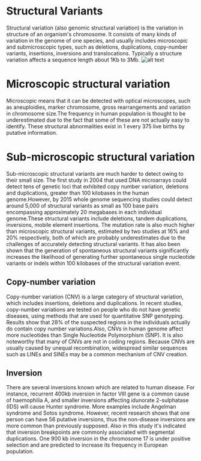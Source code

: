 # Structural Variants

Structural variation (also genomic structural variation) is the variation in structure of an organism's chromosome. It consists of many kinds of variation in the genome of one species, and usually includes microscopic and submicroscopic types, such as deletions, duplications, copy-number variants, insertions, inversions and translocations.  Typically a structure variation affects a sequence length about 1Kb to 3Mb.
![alt text](https://www.ebi.ac.uk/training/online/sites/ebi.ac.uk.training.online/files/resize/GenVar_Fig_Structural_variation-600x391.png)

# Microscopic structural variation

Microscopic means that it can be detected with optical microscopes, such as aneuploidies, marker chromosome, gross rearrangements and variation in chromosome size.The frequency in human population is thought to be underestimated due to the fact that some of these are not actually easy to identify. These structural abnormalities exist in 1 every 375 live births by putative information.

# Sub-microscopic structural variation

Sub-microscopic structural variants are much harder to detect owing to their small size. The first study in 2004 that used DNA microarrays could detect tens of genetic loci that exhibited copy number variation, deletions and duplications, greater than 100 kilobases in the human genome.However, by 2015 whole genome sequencing studies could detect around 5,000 of structural variants as small as 100 base pairs encompassing approximately 20 megabases in each individual genome.These structural variants include deletions, tandem duplications, inversions, mobile element insertions. The mutation rate is also much higher than microscopic structural variants, estimated by two studies at 16% and 20% respectively, both of which are probably underestimates due to the challenges of accurately detecting structural variants. It has also been shown that the generation of spontaneous structural variants significantly increases the likelihood of generating further spontaneous single nucleotide variants or indels within 100 kilobases of the structural variation event.

## Copy-number variation

Copy-number variation (CNV) is a large category of structural variation, which includes insertions, deletions and duplications. In recent studies, copy-number variations are tested on people who do not have genetic diseases, using methods that are used for quantitative SNP genotyping. Results show that 28% of the suspected regions in the individuals actually do contain copy number variations.Also, CNVs in human genome affect more nucleotides than Single Nucleotide Polymorphism (SNP). It is also noteworthy that many of CNVs are not in coding regions. Because CNVs are usually caused by unequal recombination, widespread similar sequences such as LINEs and SINEs may be a common mechanism of CNV creation.

## Inversion

There are several inversions known which are related to human disease. For instance, recurrent 400kb inversion in factor VIII gene is a common cause of haemophilia A, and smaller inversions affecting idunorate 2-sulphatase (IDS) will cause Hunter syndrome. More examples include Angelman syndrome and Sotos syndrome. However, recent research shows that one person can have 56 putative inversions, thus the non-disease inversions are more common than previously supposed. Also in this study it's indicated that inversion breakpoints are commonly associated with segmental duplications. One 900 kb inversion in the chromosome 17 is under positive selection and are predicted to increase its frequency in European population.
